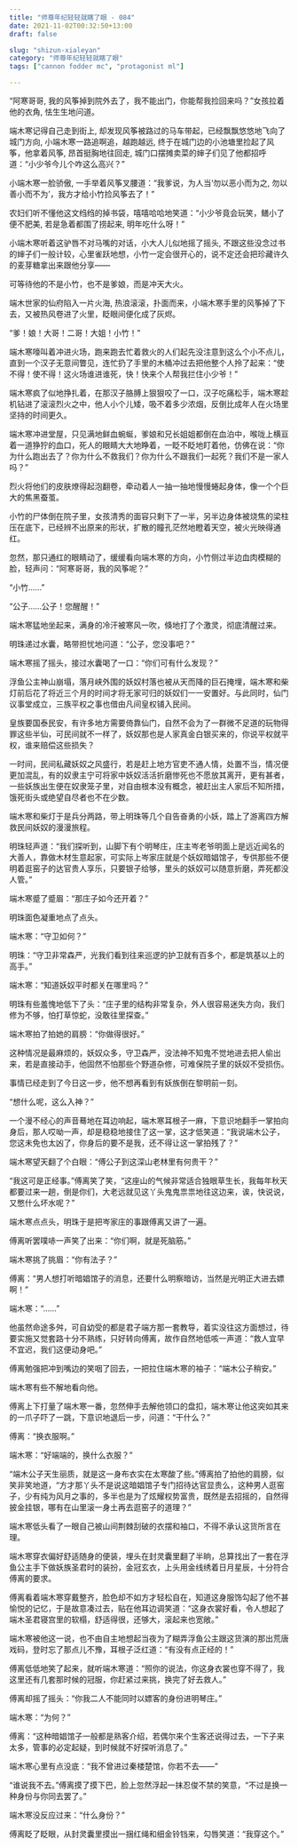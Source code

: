 ```yaml
---
title: "师尊年纪轻轻就瞎了眼 - 084"
date: 2021-11-02T00:32:50+13:00
draft: false

slug: "shizun-xialeyan"
category: "师尊年纪轻轻就瞎了眼"
tags: ["cannon fodder mc", "protagonist ml"]

---
```


“阿寒哥哥, 我的风筝掉到院外去了，我不能出门，你能帮我捡回来吗？”女孩拉着他的衣角, 怯生生地问道。

端木寒记得自己走到街上, 却发现风筝被路过的马车带起，已经飘飘悠悠地飞向了城门方向, 小端木寒一路追啊追，越跑越远, 终于在城门边的小池塘里捡起了风筝，他拿着风筝, 昂首挺胸地往回走, 城门口摆摊卖菜的婶子们见了他都招呼道：“小少爷今儿个咋这么高兴？”

小端木寒一脸骄傲, 一手举着风筝叉腰道：“我爹说，为人当‘勿以恶小而为之, 勿以善小而不为’，我方才给小竹捡风筝去了！”

农妇们听不懂他这文绉绉的掉书袋，嘻嘻哈哈地笑道：“小少爷竟会玩笑，鳝小了便不肥美, 若是急着都围了捞起来, 明年吃什么呀！”

小端木寒听着这驴唇不对马嘴的对话，小大人儿似地摇了摇头, 不跟这些没念过书的婶子们一般计较，心里雀跃地想，小竹一定会很开心的，说不定还会把珍藏许久的麦芽糖拿出来跟他分享——

可等待他的不是小竹，也不是爹娘，而是冲天大火。

端木世家的仙府陷入一片火海, 热浪滚滚，扑面而来，小端木寒手里的风筝掉了下去，又被热风卷进了火里，眨眼间便化成了灰烬。

“爹！娘！大哥！二哥！大姐！小竹！”

端木寒嚎叫着冲进火场，跑来跑去忙着救火的人们起先没注意到这么个小不点儿，直到一个汉子无意间瞥见，连忙扔了手里的木桶冲过去把他整个人拎了起来：“使不得！使不得！这火场谁进谁死，快！快来个人帮我拦住小少爷！”

端木寒疯了似地挣扎着，在那汉子胳膊上狠狠咬了一口，汉子吃痛松手，端木寒趁机钻进了滚滚烈火之中，他人小个儿矮，吸不着多少浓烟，反倒比成年人在火场里坚持的时间更久。

端木寒冲进堂屋，只见满地鲜血蜿蜒，爹娘和兄长姐姐都倒在血泊中，喉咙上横亘着一道狰狞的血口，死人的眼睛大大地睁着，一眨不眨地盯着他，仿佛在说：“你为什么跑出去了？你为什么不救我们？你为什么不跟我们一起死？我们不是一家人吗？”

烈火将他们的皮肤燎得起泡翻卷，牵动着人一抽一抽地慢慢蜷起身体，像一个个巨大的焦黑蚕茧。

小竹的尸体倒在院子里，女孩清秀的面容只剩下了一半，另半边身体被烧焦的梁柱压在底下，已经辨不出原来的形状，扩散的瞳孔茫然地瞪着天空，被火光映得通红。

忽然，那只通红的眼睛动了，缓缓看向端木寒的方向，小竹侧过半边血肉模糊的脸，轻声问：“阿寒哥哥，我的风筝呢？”

“小竹……”

“公子……公子！您醒醒！”

端木寒猛地坐起来，满身的冷汗被寒风一吹，倏地打了个激灵，彻底清醒过来。

明珠递过水囊，略带担忧地问道：“公子，您没事吧？”

端木寒摇了摇头，接过水囊喝了一口：“你们可有什么发现？”

浮鱼公主神山崩塌，落月峡外围的妖奴村落也被从天而降的巨石掩埋，端木寒和柴灯前后花了将近三个月的时间才将无家可归的妖奴们一一安置好。与此同时，仙门议事堂成立，三族平权之事也借由凡间皇权铺入民间。

皇族要国泰民安，有许多地方需要倚靠仙门，自然不会为了一群微不足道的玩物得罪这些半仙，可民间就不一样了，妖奴那也是人家真金白银买来的，你说平权就平权，谁来赔偿这些损失？

一时间，民间私藏妖奴之风盛行，若是赶上地方官吏不通人情，处置不当，情况便更加混乱，有的奴隶主宁可将家中妖奴活活折磨惨死也不愿放其离开，更有甚者，一些妖族出生便在奴隶笼子里，对自由根本没有概念，被赶出主人家后不知所措，饿死街头或绝望自尽者也不在少数。

端木寒和柴灯于是兵分两路，带上明珠等几个自告奋勇的小妖，踏上了游离四方解救民间妖奴的漫漫旅程。

明珠轻声道：“我们探听到，山脚下有个明琴庄，庄主岑老爷明面上是远近闻名的大善人，靠做木材生意起家，可实际上岑家庄就是个妖奴暗娼馆子，专供那些不便明着逛窑子的达官贵人享乐，只要银子给够，里头的妖奴可以随意折磨，弄死都没人管。”

端木寒蹙了蹙眉：“那庄子如今还开着？”

明珠面色凝重地点了点头。

端木寒：“守卫如何？”

明珠：“守卫非常森严，光我们看到往来巡逻的护卫就有百多个，都是筑基以上的高手。”

端木寒：“知道妖奴平时都关在哪里吗？”

明珠有些羞愧地低下了头：“庄子里的结构非常复杂，外人很容易迷失方向，我们修为不够，怕打草惊蛇，没敢往里探查。”

端木寒拍了拍她的肩膀：“你做得很好。”

这种情况是最麻烦的，妖奴众多，守卫森严，没法神不知鬼不觉地进去把人偷出来，若是直接动手，他固然不怕那些个野道杂修，可难保院子里的妖奴不受损伤。

事情已经走到了今日这一步，他不想再看到有妖族倒在黎明前一刻。

“想什么呢，这么入神？”

一个漫不经心的声音蓦地在耳边响起，端木寒耳根子一麻，下意识地翻手一掌拍向身后，那人哎呦一声，却是稳稳地接住了这一掌，这才低笑道：“我说端木公子，您这未免也太凶了，你身后的要不是我，还不得让这一掌拍残了？”

端木寒望天翻了个白眼：“傅公子到这深山老林里有何贵干？”

“我这可是正经事。”傅离笑了笑，“这座山的气候非常适合独眼草生长，我每年秋天都要过来一趟，倒是你们，大老远就见这丫头鬼鬼祟祟地往这边来，诶，快说说，又憋什么坏水呢？”

端木寒点点头，明珠于是把岑家庄的事跟傅离又讲了一遍。

傅离听罢噗哧一声笑了出来：“你们啊，就是死脑筋。”

端木寒挑了挑眉：“你有法子？”

傅离：“男人想打听暗娼馆子的消息，还要什么明察暗访，当然是光明正大进去嫖啊！”

端木寒：“……”

他虽然命途多舛，可自幼受的都是君子端方那一套教导，着实没往这方面想过，待要实施又觉套路十分不熟练，只好转向傅离，故作自然地低咳一声道：“救人宜早不宜迟，我们这便动身吧。”

傅离勉强把冲到嘴边的笑咽了回去，一把拉住端木寒的袖子：“端木公子稍安。”

端木寒有些不解地看向他。

傅离上下打量了端木寒一番，忽然伸手去解他领口的盘扣，端木寒让他这突如其来的一爪子吓了一跳，下意识地退后一步，问道：“干什么？”

傅离：“换衣服啊。”

端木寒：“好端端的，换什么衣服？”

“端木公子天生丽质，就是这一身布衣实在太寒酸了些。”傅离拍了拍他的肩膀，似笑非笑地道，“方才那丫头不是说这暗娼馆子专门招待达官显贵么，这种男人逛窑子，少有纯为风月之事的，多半也是为了炫耀权势富贵，既然是去招摇的，自然得披金挂银，哪有在山里滚一身土再去逛窑子的道理？”

端木寒低头看了一眼自己被山间荆棘刮破的衣摆和袖口，不得不承认这货所言在理。

端木寒穿衣偏好舒适随身的便装，埋头在封灵囊里翻了半晌，总算找出了一套在浮鱼公主手下做妖族圣君时的装扮，金冠玄衣，上头用金线绣着日月星辰，十分符合傅离的要求。

傅离看着端木寒穿戴整齐，脸色却不如方才轻松自在，知道这身服饰勾起了他不甚愉悦的记忆，于是故意凑过去，贴在他耳边调笑道：“这身衣裳好看，令人想起了端木圣君寝宫里的软榻，舒适得很，还够大，滚起来也宽敞。”

端木寒被他这一说，也不由自主地想起当夜为了糊弄浮鱼公主跟这货演的那出荒唐戏码，登时忘了那点儿不豫，耳根子泛红道：“有没有点正经的！”

傅离低低地笑了起来，就听端木寒道：“照你的说法，你这身衣裳也穿不得了，我这里还有几套那时候的冠服，你赶紧过来挑，换完了好去救人。”

傅离却摇了摇头：“你我二人不能同时以嫖客的身份进明琴庄。”

端木寒：“为何？”

傅离：“这种暗娼馆子一般都是熟客介绍，若偶尔来个生客还说得过去，一下子来太多，管事的必定起疑，到时候就不好探听消息了。”

端木寒心里有点没底：“我不曾进过秦楼楚馆，你若不去——”

“谁说我不去。”傅离摸了摸下巴，脸上忽然浮起一抹忍俊不禁的笑意，“不过是换一种身份与你同去罢了。”

端木寒没反应过来：“什么身份？”

傅离眨了眨眼，从封灵囊里摸出一捆红绳和细金铃铛来，勾唇笑道：“我穿这个。”
